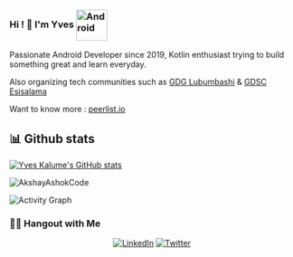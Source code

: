 ### Hi ! 👋 I'm Yves <img align="center" alt="Android" width="55" src="https://media.giphy.com/media/Y4bzv6DYbYzy8jDnoW/giphy.gif" />
Passionate Android Developer since 2019, Kotlin enthusiast trying to build something great and learn everyday.

Also organizing tech communities such as [GDG Lubumbashi](https://gdg.community.dev/gdg-lubumbashi/) & [GDSC Esisalama](https://gdsc.community.dev/higher-school-of-computer-science-salama/)

Want to know more : [peerlist.io](https://peerlist.io/kalumeyves)

## 📊 Github stats

[![Yves Kalume's GitHub stats](https://github-readme-stats.vercel.app/api?username=yveskalume&theme=algolia&count_private=true&show_icons=true&include_all_commits=true&hide_border=true)](https://github.com/yveskalume)

<img align="center" src="https://github-readme-streak-stats.herokuapp.com/?user=YvesKalume&theme=algolia&hide_border=true" alt="AkshayAshokCode"/>


![Activity Graph](https://activity-graph.herokuapp.com/graph?username=yveskalume&theme=algolia&bg_color=0d1117&area_color=1f6fea&line=58a6ff&point=38d252&color=fefefe&hide_border=true)

<!--
**YvesKalume/yveskalume** is a ✨ _special_ ✨ repository because its `README.md` (this file) appears on your GitHub profile.
-->
<h3> 🤝🏻 Hangout with Me </h3>

<p align="center">
<a href="https://www.linkedin.com/in/yveskalume/"><img alt="LinkedIn" src="https://img.shields.io/badge/LinkedIn-YvesKalume-blue?style=flat-square&logo=linkedin"></a>
<a href="https://twitter.com/kalumeyves"><img alt="Twitter" src="https://img.shields.io/badge/Twitter-KalumeYves-blue?style=flat-square&logo=twitter"></a>
</p>
